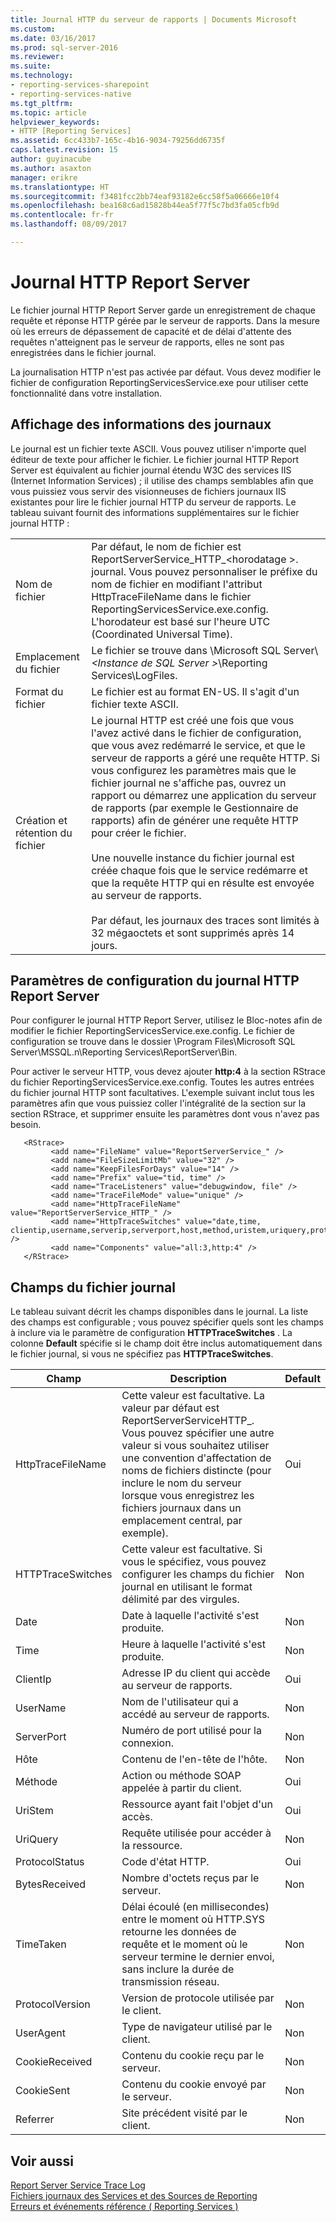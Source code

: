 ```yaml
---
title: Journal HTTP du serveur de rapports | Documents Microsoft
ms.custom: 
ms.date: 03/16/2017
ms.prod: sql-server-2016
ms.reviewer: 
ms.suite: 
ms.technology:
- reporting-services-sharepoint
- reporting-services-native
ms.tgt_pltfrm: 
ms.topic: article
helpviewer_keywords:
- HTTP [Reporting Services]
ms.assetid: 6cc433b7-165c-4b16-9034-79256dd6735f
caps.latest.revision: 15
author: guyinacube
ms.author: asaxton
manager: erikre
ms.translationtype: HT
ms.sourcegitcommit: f3481fcc2bb74eaf93182e6cc58f5a06666e10f4
ms.openlocfilehash: bea168c6ad15828b44ea5f77f5c7bd3fa05cfb9d
ms.contentlocale: fr-fr
ms.lasthandoff: 08/09/2017

---
```

# <a name="report-server-http-log"></a>Journal HTTP Report Server
  Le fichier journal HTTP Report Server garde un enregistrement de chaque requête et réponse HTTP gérée par le serveur de rapports. Dans la mesure où les erreurs de dépassement de capacité et de délai d'attente des requêtes n'atteignent pas le serveur de rapports, elles ne sont pas enregistrées dans le fichier journal.  
  
 La journalisation HTTP n'est pas activée par défaut. Vous devez modifier le fichier de configuration ReportingServicesService.exe pour utiliser cette fonctionnalité dans votre installation.  
  
## <a name="viewing-log-information"></a>Affichage des informations des journaux  
 Le journal est un fichier texte ASCII. Vous pouvez utiliser n'importe quel éditeur de texte pour afficher le fichier. Le fichier journal HTTP Report Server est équivalent au fichier journal étendu W3C des services IIS (Internet Information Services) ; il utilise des champs semblables afin que vous puissiez vous servir des visionneuses de fichiers journaux IIS existantes pour lire le fichier journal HTTP du serveur de rapports. Le tableau suivant fournit des informations supplémentaires sur le fichier journal HTTP :  
  
|||  
|-|-|  
|Nom de fichier|Par défaut, le nom de fichier est ReportServerService_HTTP_\<horodatage >. journal. Vous pouvez personnaliser le préfixe du nom de fichier en modifiant l'attribut HttpTraceFileName dans le fichier ReportingServicesService.exe.config. L'horodateur est basé sur l'heure UTC (Coordinated Universal Time).|  
|Emplacement du fichier|Le fichier se trouve dans \Microsoft SQL Server\\*\<Instance de SQL Server >*\Reporting Services\LogFiles.|  
|Format du fichier|Le fichier est au format EN-US. Il s'agit d'un fichier texte ASCII.|  
|Création et rétention du fichier|Le journal HTTP est créé une fois que vous l'avez activé dans le fichier de configuration, que vous avez redémarré le service, et que le serveur de rapports a géré une requête HTTP. Si vous configurez les paramètres mais que le fichier journal ne s'affiche pas, ouvrez un rapport ou démarrez une application du serveur de rapports (par exemple le Gestionnaire de rapports) afin de générer une requête HTTP pour créer le fichier.<br /><br /> Une nouvelle instance du fichier journal est créée chaque fois que le service redémarre et que la requête HTTP qui en résulte est envoyée au serveur de rapports.<br /><br /> Par défaut, les journaux des traces sont limités à 32 mégaoctets et sont supprimés après 14 jours.|  
  
## <a name="configuration-settings-for-report-server-http-log"></a>Paramètres de configuration du journal HTTP Report Server  
 Pour configurer le journal HTTP Report Server, utilisez le Bloc-notes afin de modifier le fichier ReportingServicesService.exe.config. Le fichier de configuration se trouve dans le dossier \Program Files\Microsoft SQL Server\MSSQL.n\Reporting Services\ReportServer\Bin.  
  
 Pour activer le serveur HTTP, vous devez ajouter **http:4** à la section RStrace du fichier ReportingServicesService.exe.config. Toutes les autres entrées du fichier journal HTTP sont facultatives. L'exemple suivant inclut tous les paramètres afin que vous puissiez coller l'intégralité de la section sur la section RStrace, et supprimer ensuite les paramètres dont vous n'avez pas besoin.  
  
```  
   <RStrace>  
         <add name="FileName" value="ReportServerService_" />  
         <add name="FileSizeLimitMb" value="32" />  
         <add name="KeepFilesForDays" value="14" />  
         <add name="Prefix" value="tid, time" />  
         <add name="TraceListeners" value="debugwindow, file" />  
         <add name="TraceFileMode" value="unique" />  
         <add name="HttpTraceFileName" value="ReportServerService_HTTP_" />  
         <add name="HttpTraceSwitches" value="date,time, clientip,username,serverip,serverport,host,method,uristem,uriquery,protocolstatus,bytesreceived,timetaken,protocolversion,useragent,cookiereceived,cookiesent,referrer" />  
         <add name="Components" value="all:3,http:4" />  
   </RStrace>  
```  
  
## <a name="log-file-fields"></a>Champs du fichier journal  
 Le tableau suivant décrit les champs disponibles dans le journal. La liste des champs est configurable ; vous pouvez spécifier quels sont les champs à inclure via le paramètre de configuration **HTTPTraceSwitches** . La colonne **Default** spécifie si le champ doit être inclus automatiquement dans le fichier journal, si vous ne spécifiez pas **HTTPTraceSwitches**.  
  
|Champ|Description|Default|  
|-----------|-----------------|-------------|  
|HttpTraceFileName|Cette valeur est facultative. La valeur par défaut est ReportServerServiceHTTP_. Vous pouvez spécifier une autre valeur si vous souhaitez utiliser une convention d'affectation de noms de fichiers distincte (pour inclure le nom du serveur lorsque vous enregistrez les fichiers journaux dans un emplacement central, par exemple).|Oui|  
|HTTPTraceSwitches|Cette valeur est facultative. Si vous le spécifiez, vous pouvez configurer les champs du fichier journal en utilisant le format délimité par des virgules.|Non|  
|Date|Date à laquelle l'activité s'est produite.|Non|  
|Time|Heure à laquelle l'activité s'est produite.|Non|  
|ClientIp|Adresse IP du client qui accède au serveur de rapports.|Oui|  
|UserName|Nom de l'utilisateur qui a accédé au serveur de rapports.|Non|  
|ServerPort|Numéro de port utilisé pour la connexion.|Non|  
|Hôte|Contenu de l'en-tête de l'hôte.|Non|  
|Méthode|Action ou méthode SOAP appelée à partir du client.|Oui|  
|UriStem|Ressource ayant fait l'objet d'un accès.|Oui|  
|UriQuery|Requête utilisée pour accéder à la ressource.|Non|  
|ProtocolStatus|Code d'état HTTP.|Oui|  
|BytesReceived|Nombre d'octets reçus par le serveur.|Non|  
|TimeTaken|Délai écoulé (en millisecondes) entre le moment où HTTP.SYS retourne les données de requête et le moment où le serveur termine le dernier envoi, sans inclure la durée de transmission réseau.|Non|  
|ProtocolVersion|Version de protocole utilisée par le client.|Non|  
|UserAgent|Type de navigateur utilisé par le client.|Non|  
|CookieReceived|Contenu du cookie reçu par le serveur.|Non|  
|CookieSent|Contenu du cookie envoyé par le serveur.|Non|  
|Referrer|Site précédent visité par le client.|Non|  
  
## <a name="see-also"></a>Voir aussi  
 [Report Server Service Trace Log](../../reporting-services/report-server/report-server-service-trace-log.md)   
 [Fichiers journaux des Services et des Sources de Reporting](../../reporting-services/report-server/reporting-services-log-files-and-sources.md)   
 [Erreurs et événements référence &#40; Reporting Services &#41;](../../reporting-services/troubleshooting/errors-and-events-reference-reporting-services.md)  
  
  
